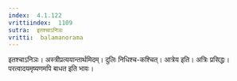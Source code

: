 ```yaml
---
index:  4.1.122
vrittiindex:  1109
sutra:  इतश्चाऽनिञः
vritti:  balamanorama 
---
```


इतश्चाऽनिञः। अस्त्रीप्रत्ययान्तार्थमिदम्। दुलिः निधिश्च-कश्चित्। आत्रेय इति। अत्रिः प्रसिद्धः। परत्वादयमृष्यणमपि बाधत इति भावः।

